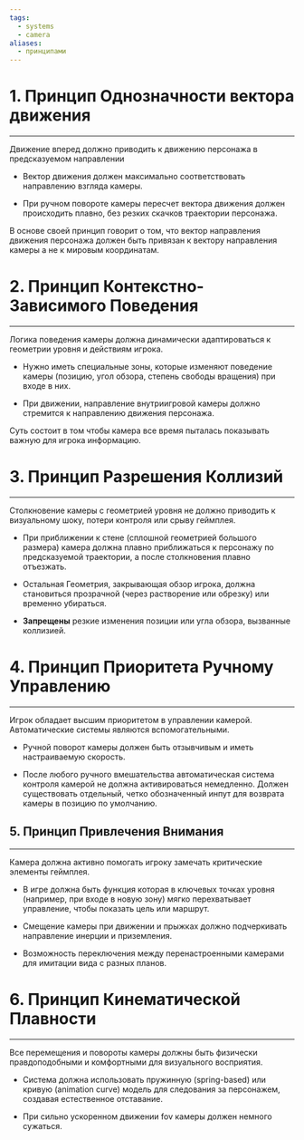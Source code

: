 ```yaml
---
tags:
  - systems
  - camera
aliases:
  - принципами
---
```

# 1. Принцип Однозначности вектора движения
___
Движение вперед должно приводить к движению персонажа в предсказуемом направлении

- Вектор движения должен максимально соответствовать направлению взгляда камеры.
  
- При ручном повороте камеры пересчет вектора движения должен происходить плавно, без резких скачков траектории персонажа.

В основе своей принцип говорит о том, что вектор направления движения персонажа должен быть привязан к вектору направления камеры а не к мировым координатам.
# 2. Принцип Контекстно-Зависимого Поведения
___
Логика поведения камеры должна динамически адаптироваться к геометрии уровня и действиям игрока.

- Нужно иметь специальные зоны, которые изменяют поведение камеры (позицию, угол обзора, степень свободы вращения) при входе в них.
  
- При движении, направление внутриигровой камеры должно стремится к направлению движения персонажа.

Суть состоит в том чтобы камера все время пыталась показывать важную для игрока информацию.

# 3. Принцип Разрешения Коллизий
___
Столкновение камеры с геометрией уровня не должно приводить к визуальному шоку, потери контроля или срыву геймплея.

- При приближении к стене (сплошной геометрией большого размера) камера должна плавно приближаться к персонажу по предсказуемой траектории, а после столкновения плавно отъезжать.
  
- Остальная Геометрия, закрывающая обзор игрока, должна становиться прозрачной (через растворение или обрезку) или временно убираться.
  
- **Запрещены** резкие изменения позиции или угла обзора, вызванные коллизией.

# 4. Принцип Приоритета Ручному Управлению
___
Игрок обладает высшим приоритетом в управлении камерой. Автоматические системы являются вспомогательными.

- Ручной поворот камеры должен быть отзывчивым и иметь настраиваемую скорость.
  
- После любого ручного вмешательства автоматическая система контроля камерой не должна активироваться немедленно. Должен существовать отдельный, четко обозначенный инпут для возврата камеры в позицию по умолчанию.

## 5. Принцип Привлечения Внимания
___
Камера должна активно помогать игроку замечать критические элементы геймплея.

- В игре должна быть функция которая в ключевых точках уровня (например, при входе в новую зону) мягко перехватывает управление, чтобы показать цель или маршрут.

- Смещение камеры при движении и прыжках должно подчеркивать направление инерции и приземления.

- Возможность переключения между перенастроенными камерами для имитации вида с разных планов.

# 6. Принцип Кинематической Плавности
___
Все перемещения и повороты камеры должны быть физически правдоподобными и комфортными для визуального восприятия.

- Система должна использовать пружинную (spring-based) или кривую (animation curve) модель для следования за персонажем, создавая естественное отставание.

- При сильно ускоренном движении fov камеры должен немного сужаться.